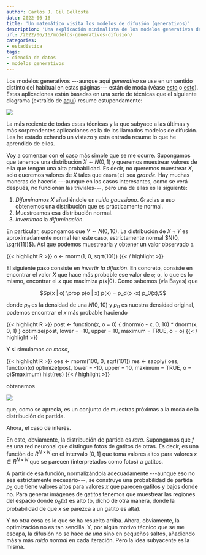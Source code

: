 ```yaml
---
author: Carlos J. Gil Bellosta
date: 2022-06-16
title: 'Un matemático visita los modelos de difusión (generativos)'
description: 'Una explicación minimalista de los modelos generativos de difusión'
url: /2022/06/16/modelos-generativos-difusión/
categories:
- estadística
tags:
- ciencia de datos
- modelos generativos
---
```


Los modelos generativos ---aunque aquí _generativo_ se use en un sentido distinto del habitual en estas páginas--- están de moda (véase [esto](https://en.wikipedia.org/wiki/DALL-E) o [esto](https://imagen.research.google/)). Estas aplicaciones están basadas en una serie de técnicas que el siguiente diagrama (extraído de [aquí](https://lilianweng.github.io/posts/2021-07-11-diffusion-models/)) resume estupendamente:

![](/wp-uploads/2022/06/generative-overview.png#center)

La más reciente de todas estas técnicas y la que subyace a las últimas y más sorprendentes aplicaciones es la de los llamados modelos de difusión. Les he estado echando un vistazo y esta entrada resume lo que he aprendido de ellos.

Voy a comenzar con el caso más simple que se me ocurre. Supongamos que tenemos una distribución $X \sim N(0, 1)$ y queremos muestrear valores de ella que tengan una alta probabilidad. Es decir, no queremos muestrear $X$, solo queremos valores de $X$ tales que `dnorm(x)` sea _grande_. Hay muchas maneras de hacerlo ---aunque en los casos interesantes, como se verá después, no funcionan las triviales---, pero una de ellas es la siguiente:

1. _Difuminamos_ $X$ añadiéndole un _ruido gaussiano_. Gracias a eso obtenemos una distribución que es prácticamente normal.
2. Muestreamos esa distribución normal.
3. _Invertimos_ la _difuminación_.

En particular, supongamos que $Y \sim N(0, 10)$. La distribución de $X+Y$ es aproximadamente normal (en este caso, estrictamente normal $N(0, \sqrt(11))$). Así que podemos muestrearla y obtener un valor observado `o`.

{{< highlight R >}}
o <- rnorm(1, 0, sqrt(101))
{{< / highlight >}}

El siguiente paso consiste en _invertir la difusión_. En concreto, consiste en encontrar el valor $X$ que hace más probable ese valor de `o`; o, lo que es lo mismo,  encontrar el $x$ que maximiza $p(x | 0)$. Como sabemos (vía Bayes) que

$$p(x | o) \prop p(o | x) p(x) = p_d(o -x) p_0(x),$$

donde $p_d$ es la densidad de una $N(0, 10)$ y $p_0$ es nuestra densidad original, podemos encontrar el $x$ más probable haciendo

{{< highlight R >}}
post <- function(x, o = 0) {
  dnorm(o - x, 0, 10) * dnorm(x, 0, 1)
}
optimize(post,
         lower = -10, upper = 10,
         maximum = TRUE, o = o)
{{< / highlight >}}

Y si simulamos _en masa_,

{{< highlight R >}}
oes <- rnorm(100, 0, sqrt(101))
res <- sapply(
  oes,
  function(o) optimize(post,
                       lower = -10, upper = 10,
                       maximum = TRUE, o = o)$maximum)
hist(res)
{{< / highlight >}}

obtenemos

![](/wp-uploads/2022/06/diffusion_simulation.png#center)

que, como se aprecia, es un conjunto de muestras próximas a la moda de la distribución de partida.

Ahora, el caso de interés.

En este, obviamente, la distribución de partida es _rara_. Supongamos que $f$ es una red neuronal que distingue fotos de gatitos de otras. Es decir, es una función de $R^{N\times N}$ en el intervalo $[0,1]$ que toma valores altos para valores $x \in R^{N\times N}$ que se parecen (interpretados como fotos) a gatitos.

A partir de esa función, normalizándola adecuadamente ---aunque eso no sea estrictamente necesario---, se construye una probabilidad de partida $p_0$ que tiene valores altos para valores $x$ que parecen gatitos y bajos donde no. Para generar imágenes de gatitos tenemos que muestrear las regiones del espacio donde $p_0(x)$ es alto (o, dicho de otra manera, donde la probabilidad de que $x$ se parezca a un gatito es alta).

Y no otra cosa es lo que se ha resuelto arriba. Ahora, obviamente, la optimización no es tan sencilla. Y, por algún motivo técnico que se me escapa, la difusión no se hace _de una_ sino en pequeños saltos, añadiendo más y más _ruido normal_ en cada iteración. Pero la idea subyacente es la misma.

